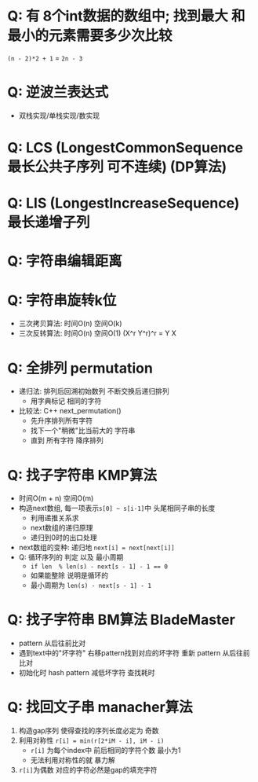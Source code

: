 # Q: 有 8个int数据的数组中; 找到最大 和 最小的元素需要多少次比较
`(n - 2)*2 + 1` = `2n - 3`

# Q: 逆波兰表达式
+ 双栈实现/单栈实现/数实现

# Q: LCS (LongestCommonSequence 最长公共子序列 可不连续) (DP算法)

# Q: LIS (LongestIncreaseSequence) 最长递增子列

# Q: 字符串编辑距离

# Q: 字符串旋转k位
+ 三次拷贝算法: 时间O(n) 空间O(k)
+ 三次反转算法: 时间O(n) 空间O(1)  (X^r Y^r)^r = Y X

# Q: 全排列 permutation
+ 递归法: 排列后回溯初始数列 不断交换后递归排列
    + 用字典标记 相同的字符
+ 比较法: C++ next_permutation()
    + 先升序排列所有字符
    + 找下一个"稍微"比当前大的 字符串
    + 直到 所有字符 降序排列

# Q: 找子字符串 KMP算法
+ 时间O(m + n) 空间O(m)
+ 构造next数组, 每一项表示`s[0] ~ s[i-1]`中 头尾相同子串的长度
    + 利用递推关系求
    + next数组的递归原理
    + 递归到0时的出口处理
+ next数组的变种: 递归地 `next[i] = next[next[i]]`
+ Q: 循环序列的 判定 以及 最小周期
    + `if len  % len(s) - next[s - 1] - 1 == 0`
    + 如果能整除 说明是循环的
    + 最小周期为 `len(s) - next[s - 1] - 1`

# Q: 找子字符串 BM算法 BladeMaster
+ pattern 从后往前比对
+ 遇到text中的"坏字符" 右移pattern找到对应的坏字符
  重新 pattern 从后往前比对
+ 初始化时 hash pattern 减低坏字符 查找耗时

# Q: 找回文子串 manacher算法
1. 构造gap序列 使得查找的序列长度必定为 奇数
2. 利用对称性 `r[i] = min(r[2*iM - i], iM - i)`
    + `r[i]` 为每个index中 前后相同的字符个数 最小为1
    + 无法利用对称性的就 暴力解
3. `r[i]`为偶数 对应的字符必然是gap的填充字符